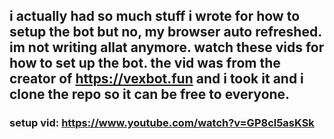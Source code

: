## i actually had so much stuff i wrote for how to setup the bot but no, my browser auto refreshed. im not writing allat anymore. watch these vids for how to set up the bot. the vid was from the creator of https://vexbot.fun and i took it and i clone the repo so it can be free to everyone.
### setup vid: https://www.youtube.com/watch?v=GP8cl5asKSk

